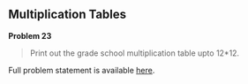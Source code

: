 Multiplication Tables
---------------------

**Problem 23**

> Print out the grade school multiplication table upto 12*12.

Full problem statement is available [here][mirror].

[mirror]: https://github.com/rdtsc/codeeval-problem-statements/tree/master/easy/023-multiplication-tables/
          "View Problem Statement Mirror"
